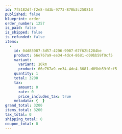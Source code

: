```yaml
---
id: 7f5182df-f2e8-4d3b-9773-870b3c250814
published: false
blueprint: order
order_number: 1257
is_paid: false
is_shipped: false
is_refunded: false
items:
  -
    id: 04d83087-3d57-4206-9907-67f62b1284be
    product: 66e767a9-ee34-4dc4-8681-d09bb59f0cf5
    variant:
      variant: 10km
      product: 66e767a9-ee34-4dc4-8681-d09bb59f0cf5
    quantity: 1
    total: 3200
    tax:
      amount: 0
      rate: 0
      price_includes_tax: true
    metadata: {  }
grand_total: 3200
items_total: 3200
tax_total: 0
shipping_total: 0
coupon_total: 0
---
```

